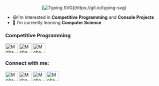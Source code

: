 <div align="center">
    
[![Typing SVG](https://readme-typing-svg.demolab.com?font=Fira+Code&size=35&pause=500&color=36BCF7FF&center=true&vCenter=true&width=500&height=70&lines=Hi+There!+👋;I'm+Mohammed+Salem!;+Computer+Science+student;ECPC+Finalist;;)](https://git.io/typing-svg)

</div>

- 😃I'm Interested in **Competitive Programming** and **Console Projects**
- 🌱 I’m currently learning **Computer Science**

<h3 align="left">Competitive Programming</h3>
<p align="left">

<a 
    href="https://codeforces.com/profile/-SOLOM-" 
    target="blank"><img align="center" 
    src="https://raw.githubusercontent.com/rahuldkjain/github-profile-readme-generator/master/src/images/icons/Social/codeforces.svg" alt="Mohammed_Salem" 
    height="30" width="40" 
/></a>
<a 
    href="https://atcoder.jp/users/MoSaL" 
    target="blank"><img align="center" 
    src="https://img.atcoder.jp/assets/top/img/logo_bk.svg" 
    alt="Mohammed_Salem" 
    height="30" width="40" 
/></a>
<a href="https://leetcode.com/u/MoSalem_88V/" target="blank">
    <img align="center" 
    src="https://raw.githubusercontent.com/rahuldkjain/github-profile-readme-generator/master/src/images/icons/Social/leet-code.svg" alt="Mohammed_Salem" 
    height="30" width="40"
/></a>
</p>

<h3 align="left">Connect with me:</h3>
<p align="left">
<a  
    href="https://x.com/MoSalem_v" 
    target="blank">
    <img align="center" 
    src="https://raw.githubusercontent.com/rahuldkjain/github-profile-readme-generator/master/src/images/icons/Social/twitter.svg" 
    alt="Mohamed_Salem" 
    height="30" 
    width="40" 
/></a>
<a href="https://www.linkedin.com/in/mohammed-salem-3217b3225/" target="blank">
    <img align="center" 
    src="https://raw.githubusercontent.com/rahuldkjain/github-profile-readme-generator/master/src/images/icons/Social/linked-in-alt.svg" 
    alt="Mohamed_Salem" 
    height="30" width="40" 
/></a>
<a href="https://www.facebook.com/mohammed.salem.512969/" target="blank">
    <img align="center" 
    src="https://raw.githubusercontent.com/rahuldkjain/github-profile-readme-generator/master/src/images/icons/Social/facebook.svg" 
    alt="Mohammed_Salem" 
    height="30" width="40" 
/></a>
    <a href="https://www.instagram.com/m.salem_88v/" target="blank">
    <img align="center" 
    src="https://raw.githubusercontent.com/rahuldkjain/github-profile-readme-generator/master/src/images/icons/Social/instagram.svg" 
    alt="Mohammed_Salem" 
    height="30" width="40" 
/></a>
</p>
<!-- <hr/>
<h2 align="center">⚡ Stats ⚡</h2>
<p align="center"><img align="center" src="https://github-readme-streak-stats.herokuapp.com/?user=mohamedsalem21v" alt="Mohamed_Salem" /></p> -->
